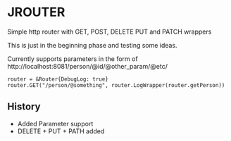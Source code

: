 #  JROUTER

Simple http router with GET, POST, DELETE PUT and PATCH wrappers

This is just in the beginning phase and testing some ideas.

Currently supports parameters in the form of http://localhost:8081/person/@id/@other_param/@etc/



	router = &Router{DebugLog: true}
	router.GET("/person/@something", router.LogWrapper(router.getPerson))


##  History
- Added Parameter support
- DELETE + PUT + PATH added 



